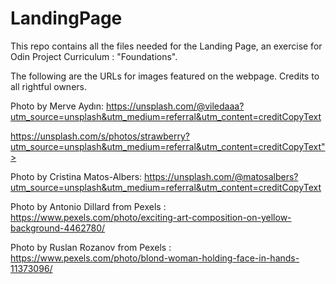 # LandingPage

This repo contains all the files needed for the Landing Page, an exercise for Odin Project Curriculum : "Foundations". 

The following are the URLs for images featured on the webpage. Credits to all rightful owners.


Photo by Merve Aydın: 
https://unsplash.com/@viledaaa?utm_source=unsplash&utm_medium=referral&utm_content=creditCopyText 

https://unsplash.com/s/photos/strawberry?utm_source=unsplash&utm_medium=referral&utm_content=creditCopyText">
  

Photo by Cristina Matos-Albers: https://unsplash.com/@matosalbers?utm_source=unsplash&utm_medium=referral&utm_content=creditCopyText

Photo by Antonio Dillard from Pexels : https://www.pexels.com/photo/exciting-art-composition-on-yellow-background-4462780/

Photo by Ruslan Rozanov from Pexels : https://www.pexels.com/photo/blond-woman-holding-face-in-hands-11373096/